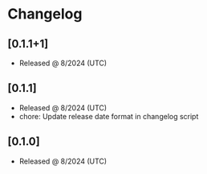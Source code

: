 # Changelog

## [0.1.1+1]

- Released @ 8/2024 (UTC)

## [0.1.1]

- Released @ 8/2024 (UTC)
- chore: Update release date format in changelog script

## [0.1.0]

- Released @ 8/2024 (UTC)
